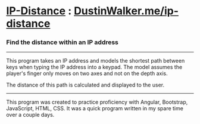 # [IP-Distance](http://dustinwalker.me/assets/IP%20Distance/SlowTypist.html) : [DustinWalker.me/ip-distance](http://dustinwalker.me/ip-distance/)
### Find the distance within an IP address

---
This program takes an IP address and models the shortest path between keys when typing the IP address into a keypad. The model assumes the player's finger only moves on two axes and not on the depth axis.

The distance of this path is calculated and displayed to the user.

---
This program was created to practice proficiency with Angular, Bootstrap, JavaScript, HTML, CSS. It was a quick program written in my spare time over a couple days.
